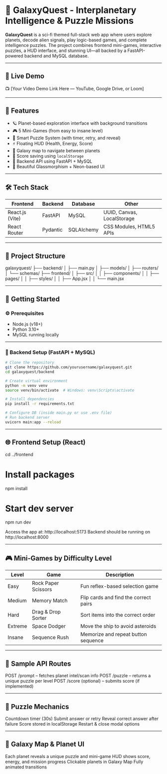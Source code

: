 # 🚀 GalaxyQuest - Interplanetary Intelligence & Puzzle Missions

**GalaxyQuest** is a sci-fi themed full-stack web app where users explore planets, decode alien signals, play logic-based games, and complete intelligence puzzles. The project combines frontend mini-games, interactive puzzles, a HUD interface, and stunning UI—all backed by a FastAPI-powered backend and MySQL database.

---

## 🌌 Live Demo

📺 [Your Video Demo Link Here — YouTube, Google Drive, or Loom]

---

## 🧠 Features

- 🪐 Planet-based exploration interface with background transitions
- 🎮 5 Mini-Games (from easy to insane level)
- 🧩 Smart Puzzle System (with timer, retry, and reveal)
- ⚡ Floating HUD (Health, Energy, Score)
- 🌠 Galaxy map to navigate between planets
- 💾 Score saving using `localStorage`
- 🔐 Backend API using FastAPI + MySQL
- 🎨 Beautiful Glassmorphism + Neon-based UI

---

## 🛠 Tech Stack

| Frontend       | Backend     | Database | Other         |
|----------------|-------------|----------|---------------|
| React.js (Vite) | FastAPI     | MySQL    | UUID, Canvas, LocalStorage |
| React Router    | Pydantic    | SQLAlchemy | CSS Modules, HTML5 APIs |

---

## 📁 Project Structure

galaxyquest/
├── backend/
│ ├── main.py
│ ├── models/
│ ├── routers/
│ └── schemas/
├── frontend/
│ ├── src/
│ │ ├── components/
│ │ ├── pages/
│ │ ├── styles/
│ │ ├── App.jsx
│ │ └── main.jsx

---

## 🚀 Getting Started

### ⚙ Prerequisites

- Node.js (v18+)
- Python 3.10+
- MySQL running locally

---

### 🔧 Backend Setup (FastAPI + MySQL)

```bash
# Clone the repository
git clone https://github.com/yourusername/galaxyquest.git
cd galaxyquest/backend

# Create virtual environment
python -m venv venv
source venv/bin/activate  # Windows: venv\Scripts\activate

# Install dependencies
pip install -r requirements.txt

# Configure DB (inside main.py or use .env file)
# Run backend server
uvicorn main:app --reload
```
---

## 🌐 Frontend Setup (React)

cd ../frontend

# Install packages
npm install

# Start dev server
npm run dev

Access the app at: http://localhost:5173
Backend should be running on http://localhost:8000

--- 
## 🎮 Mini-Games by Difficulty Level

| Level   | Game                | Description                           |
| ------- | ------------------- | ------------------------------------- |
| Easy    | Rock Paper Scissors | Fun reflex-based selection game       |
| Medium  | Memory Match        | Flip cards and find the correct pairs |
| Hard    | Drag & Drop Sorter  | Sort items into the correct order     |
| Extreme | Space Dodger        | Move the ship to avoid asteroids      |
| Insane  | Sequence Rush       | Memorize and repeat button sequence   |

--- 

## 🔁 Sample API Routes
POST /prompt – fetches planet intel/scan info
POST /puzzle – returns a unique puzzle per level
POST /score (optional) – submits score (if implemented)

---

## 🧩 Puzzle Mechanics
Countdown timer (30s)
Submit answer or retry
Reveal correct answer after failure
Score stored in localStorage
Restart & close modal options

---

## 🌌 Galaxy Map & Planet UI
Each planet reveals a unique puzzle and mini-game
HUD shows score, energy, and mission progress
Clickable planets in Galaxy Map
Fully animated transitions
